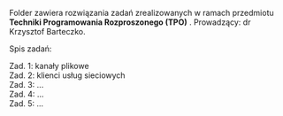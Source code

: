Folder zawiera rozwiązania zadań zrealizowanych w ramach przedmiotu **Techniki Programowania Rozproszonego (TPO)** . Prowadzący: dr Krzysztof Barteczko.


Spis zadań:

Zad. 1: kanały plikowe <br />
Zad. 2: klienci usług sieciowych <br />
Zad. 3: ... <br />
Zad. 4: ... <br />
Zad. 5: ...